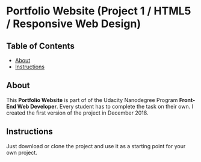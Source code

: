 # Portfolio Website (Project 1 / HTML5 / Responsive Web Design)

## Table of Contents

- [About](#about)
- [Instructions](#instructions)

## About
This **Portfolio Website** is part of of the Udacity Nanodegree Program **Front-End Web Developer**. Every student has to complete the task on their own. I created the first version of the project in December 2018.

## Instructions

Just download or clone the project and use it as a starting point for your own project.